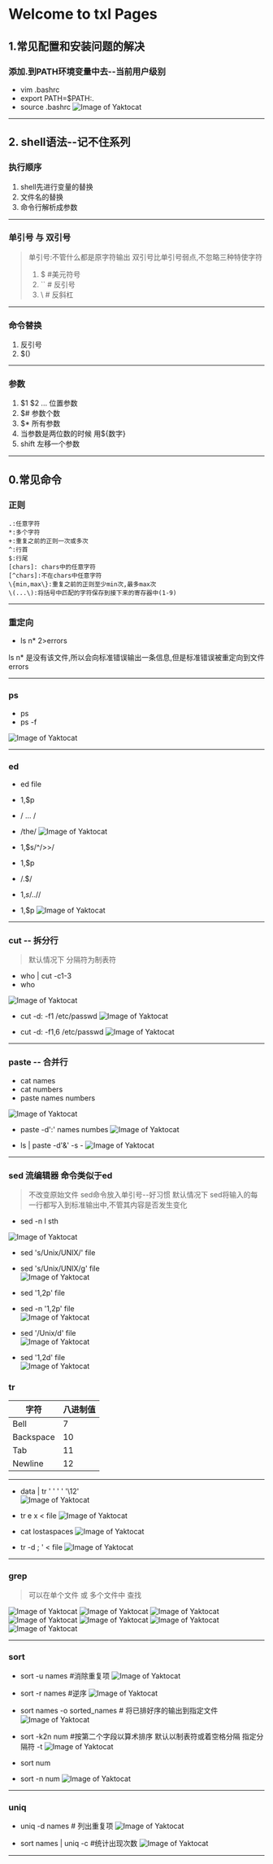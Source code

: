 # Welcome to txl Pages

## 1.常见配置和安装问题的解决

### 添加.到PATH环境变量中去--当前用户级别

+ vim .bashrc
+ export PATH=$PATH:.
+ source .bashrc
![Image of Yaktocat](assets\images\bashrc.png)

---


## 2. shell语法--记不住系列

### 执行顺序
1. shell先进行变量的替换
2. 文件名的替换
3. 命令行解析成参数

---

### 单引号 与 双引号
> 单引号:不管什么都是原字符输出
> 双引号比单引号弱点,不忽略三种特使字符
> 1. $   #美元符号
> 2. ``  # 反引号
> 3. \   # 反斜杠


---

### 命令替换
1. 反引号
2. $()
---

### 参数
1. $1 $2 ... 位置参数
2. $# 参数个数
3. $* 所有参数
4. 当参数是两位数的时候 用${数字}
5. shift 左移一个参数

---

## 0.常见命令

### 正则

```shell
.:任意字符
*:多个字符
+:重复之前的正则一次或多次
^:行首
$:行尾
[chars]: chars中的任意字符
[^chars]:不在chars中任意字符
\{min,max\}:重复之前的正则至少min次,最多max次
\(...\):将括号中匹配的字符保存到接下来的寄存器中(1-9)

```
---

### 重定向
+ ls n* 2>errors

ls n* 是没有该文件,所以会向标准错误输出一条信息,但是标准错误被重定向到文件errors

---

### ps

+ ps
+ ps -f

![Image of Yaktocat](assets\images\ps.png)

---

### ed 
+ ed file
+ 1,$p
+ / ... /
+ /the/
![Image of Yaktocat](assets\images\ed1.png)

+ 1,$s/^/>>/
+ 1,$p
+ /\.$/
+ 1,$s/..$//
+ 1,$p
![Image of Yaktocat](assets\images\ed2.png)

---

### cut -- 拆分行

> 默认情况下 分隔符为制表符

+ who \| cut -c1-3
+ who

![Image of Yaktocat](assets\images\cut1.png)

+ cut -d: -f1 /etc/passwd
![Image of Yaktocat](assets\images\cut2.png)


+ cut -d: -f1,6 /etc/passwd
![Image of Yaktocat](assets\images\cut3.png)

---

### paste -- 合并行

+ cat names
+ cat numbers
+ paste names numbers

![Image of Yaktocat](assets\images\paste1.png)

+ paste -d':' names numbes
![Image of Yaktocat](assets\images\paste2.png)

+ ls \| paste -d'&' -s - 
![Image of Yaktocat](assets\images\paste3.png)

---

### sed 流编辑器 命令类似于ed

> 不改变原始文件 
> sed命令放入单引号--好习惯
> 默认情况下 sed将输入的每一行都写入到标准输出中,不管其内容是否发生变化

+ sed -n l sth

![Image of Yaktocat](assets\images\sed1.png)

+ sed 's/Unix/UNIX/' file
+ sed 's/Unix/UNIX/g' file  
![Image of Yaktocat](assets\images\sed2.png)

+ sed '1,2p' file
+ sed -n '1,2p' file  
![Image of Yaktocat](assets\images\sed3.png)

+ sed '/Unix/d' file  
![Image of Yaktocat](assets\images\sed4.png)

+ sed '1,2d' file  
![Image of Yaktocat](assets\images\sed5.png)

### tr

字符 | 八进制值
------------ | -------------
Bell|7
Backspace|10
Tab|11
Newline|12
---

+ data \| tr ' ' ' ' '\12'  
![Image of Yaktocat](assets\images\tr1.png)

+ tr e x < file
![Image of Yaktocat](assets\images\tr2.png)

+ cat lostaspaces
![Image of Yaktocat](assets\images\tr3.png)

+ tr -d ; ' < file
![Image of Yaktocat](assets\images\tr4.png)

---

### grep
> 可以在单个文件 或 多个文件中 查找

![Image of Yaktocat](assets\images\grep1.png)
![Image of Yaktocat](assets\images\grep2.png)
![Image of Yaktocat](assets\images\grep3.png)
![Image of Yaktocat](assets\images\grep4.png)
![Image of Yaktocat](assets\images\grep5.png)
![Image of Yaktocat](assets\images\grep5-1.png)
![Image of Yaktocat](assets\images\grep6.png)

---

### sort

+ sort -u names #消除重复项
![Image of Yaktocat](assets\images\sort.png)

+ sort -r names #逆序
![Image of Yaktocat](assets\images\sort1.png)

+ sort names -o sorted_names # 将已排好序的输出到指定文件
![Image of Yaktocat](assets\images\sort2.png)

+ sort -k2n num #按第二个字段以算术排序 默认以制表符或着空格分隔 指定分隔符 -t 
![Image of Yaktocat](assets\images\sort4.png)

+ sort num 
+ sort -n num
![Image of Yaktocat](assets\images\sort3.png)

---

### uniq

+ uniq -d names # 列出重复项
![Image of Yaktocat](assets\images\uniq.png)


+ sort names | uniq -c #统计出现次数
![Image of Yaktocat](assets\images\uniq2.png)

---